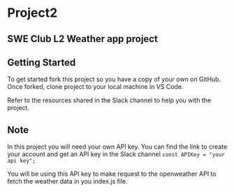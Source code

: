 # Project2
## SWE Club L2 Weather app project

## Getting Started

To get started fork this project so you have a copy of your own on GitHub.
Once forked, clone project to your local machine in VS Code.

Refer to the resources shared in the Slack channel to help you with the project.

## Note
In this project you will need your own API key. You can find the link to create your account and get an API key in the Slack channel
``const APIKey = "your api key";``

You will be using this API key to make request to the openweather API to fetch the weather data in you index.js file.
